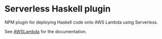 # Serverless Haskell plugin

NPM plugin for deploying Haskell code onto AWS Lambda using Serverless.

See
[AWSLambda](https://github.com/SEEK-oss/serverless-haskell/blob/master/src/AWSLambda.hs)
for the documentation.
